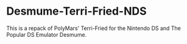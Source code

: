 # Desmume-Terri-Fried-NDS
This is a repack of PolyMars' Terri-Fried for the Nintendo DS and The Popular DS Emulator Desmume.
